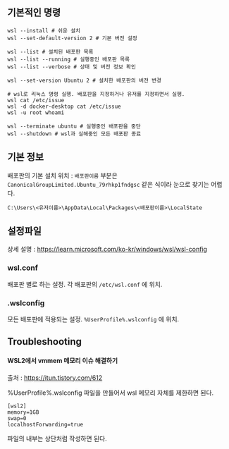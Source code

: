 ## 기본적인 명령

```pwsh
wsl --install # 쉬운 설치
wsl --set-default-version 2 # 기본 버전 설정

wsl --list # 설치된 배포판 목록
wsl --list --running # 실행중인 배포판 목록
wsl --list --verbose # 상태 및 버전 정보 확인

wsl --set-version Ubuntu 2 # 설치한 배포판의 버전 변경

# wsl로 리눅스 명령 실행. 배포판을 지정하거나 유저를 지정하면서 실행.
wsl cat /etc/issue
wsl -d docker-desktop cat /etc/issue
wsl -u root whoami

wsl --terminate ubuntu # 실행중인 배포판을 중단
wsl --shutdown # wsl과 실해중인 모든 배포판 종료
```

## 기본 정보

배포판의 기본 설치 위치 : `배포판이름` 부분은 `CanonicalGroupLimited.Ubuntu_79rhkp1fndgsc` 같은 식이라 눈으로 찾기는 어렵다.
```
C:\Users\<유저이름>\AppData\Local\Packages\<배포판이름>\LocalState
```

## 설정파일

상세 설명 : https://learn.microsoft.com/ko-kr/windows/wsl/wsl-config

### wsl.conf

배포판 별로 하는 설정. 
각 배포판의 `/etc/wsl.conf` 에 위치.

### .wslconfig

모든 배포판에 적용되는 설정. 
`%UserProfile%.wslconfig` 에 위치.


## Troubleshooting

#### WSL2에서 vmmem 메모리 이슈 해결하기

출처 : https://itun.tistory.com/612

%UserProfile%\.wslconfig 파일을 만들어서 wsl 메모리 자체를 제한하면 된다.

```
[wsl2]
memory=1GB
swap=0
localhostForwarding=true
```

파일의 내부는 상단처럼 작성하면 된다.
